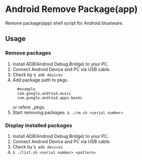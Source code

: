 # Android Remove Package(app)

Remove package(app) shell script for Android bloatware.

## Usage

### Remove packages

1. Install ADB(Android Debug Bridge) to your PC.
2. Connect Android Device and PC via USB cable.
3. Check <serial number> by `$ adb devices`
4. Add package path to pkgs.
    ```
      #example
      com.google.android.music
      com.google.android.apps.books
    ```
    or refere _pkgs.
5. Start removing packages.
  `$ ./rm.sh <serial number>`


### Display installed packages

1. Install ADB(Android Debug Bridge) to your PC.
2. Connect Android Device and PC via USB cable.
3. Check <serial number> by `$ adb devices`
4. `$ ./list.sh <serial number> <pattern>`
